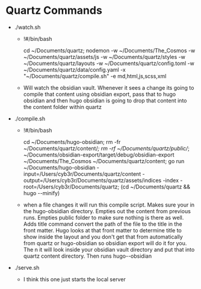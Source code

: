 # Quartz Commands

* ./watch.sh
  * !#/bin/bash
    
    cd  ~/Documents/quartz; nodemon -w ~/Documents/The_Cosmos -w ~/Documents/quartz/assets/js -w ~/Documents/quartz/styles -w ~/Documents/quartz/layouts -w ~/Documents/quartz/config.toml -w ~/Documents/quartz/data/config.yaml -x "~/Documents/quartz/compile.sh" -e md,html,js,scss,xml
  
  * Will watch the obsidian vault. Whenever it sees a change its going to compile that content using obsidian export, pass that to hugo obsidian and then hugo obsidian is going to drop that content into the content folder within quartz

* ./compile.sh
  * !#/bin/bash
    
    cd ~/Documents/hugo-obsidian; rm -fr ~/Documents/quartz/content/*; rm -rf ~/Documents/quartz/public/*; ~/Documents/obsidian-export/target/debug/obsidian-export ~/Documents/The_Cosmos ~/Documents/quartz/content; go run ~/Documents/hugo-obsidian -input=/Users/cyb3r/Documents/quartz/content -output=/Users/cyb3r/Documents/quartz/assets/indices -index -root=/Users/cyb3r/Documents/quartz; (cd ~/Documents/quartz && hugo --minify)
  
  * when a file changes it will run this compile script. Makes sure your in the hugo-obsidian directory. Empties out the content from previous runs. Empties public folder to make sure nothing is there as well. Adds title command convert the path of the file to the title in the front matter. Hugo looks at that front matter to determine title to show inside the layout and you don't get that from automatically from quartz or hugo-obsidian so obsidian export will do it for you. The n it will look inside your obsidian vault directory and put that into quartz content directory. Then runs hugo--obsidian 

* ./serve.sh
  * I think this one just starts the local server
